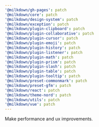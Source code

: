 ```yaml
---
'@milkdown/gh-pages': patch
'@milkdown/core': patch
'@milkdown/design-system': patch
'@milkdown/exception': patch
'@milkdown/plugin-clipboard': patch
'@milkdown/plugin-collaborative': patch
'@milkdown/plugin-cursor': patch
'@milkdown/plugin-emoji': patch
'@milkdown/plugin-history': patch
'@milkdown/plugin-listener': patch
'@milkdown/plugin-math': patch
'@milkdown/plugin-prism': patch
'@milkdown/plugin-slash': patch
'@milkdown/plugin-table': patch
'@milkdown/plugin-tooltip': patch
'@milkdown/preset-commonmark': patch
'@milkdown/preset-gfm': patch
'@milkdown/react': patch
'@milkdown/theme-nord': patch
'@milkdown/utils': patch
'@milkdown/vue': patch
---
```


Make performance and ux improvements.
